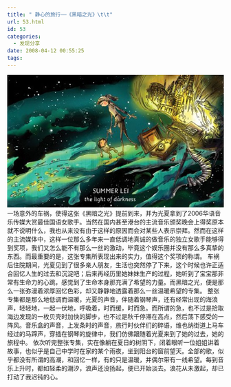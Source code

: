 ```yaml
---
title: " 静心的旅行——《黑暗之光》\t\t"
url: 53.html
id: 53
categories:
  - 发现分享
date: 2008-04-12 00:55:25
tags:
---
```


![lei](../../images//2008/04/lei.jpg) 一场意外的车祸，使得这张《黑暗之光》提前到来，并为光夏拿到了2006华语音乐传媒大赏最佳国语女歌手。当然在国内甚至港台的主流音乐颁奖晚会上得奖原本就不说明什么，我也从来没有由于这样的原因而会对某些人表示崇拜。然而在这样的主流媒体中，这样一位那么多年来一直低调地真诚的做音乐的独立女歌手能够得到奖项，我们又怎么能不有那么一丝的激动，毕竟这个娱乐圈并没有那么多真挚的东西。而最重要的是，这张专集所表现出来的实力，值得这个奖项的称谓。 车祸后住院期间，光夏见到了很多亲人朋友，生活也突然停了下来，这个时候也许正适合回忆人生的过去和沉淀吧；后来再经历里她妹妹生产的过程，她听到了宝宝那非常有生命力的心跳，感觉到了生命本身那充满了希望的力量。而黑暗之光，便是那么一张弥漫着浓厚回忆色彩，却又静静地透露着那么一丝温暖希望的专集。 整张专集都是那么地低调而温暖，光夏的声音，伴随着钢琴声，还有经常出现的海浪声，轻轻地，一起一伏地，呼吸着，时而缓，时而急。而所谓的急，也不过是拾取海边发现的一枚贝壳时加快的脚步，也不过是秋千停滞在高点，然后荡下感受的一阵风。音乐盒的声音，上发条时的声音，旅行时伙伴们的碎语，维也纳街道上马车经过的马蹄声，穿插在钢琴的旋律中，我们仿佛跟随着光夏来到了她的过去，她的旅程中。 依次听完整张专集，实在像躺在夏日的树阴下，闭着眼听一位姐姐讲着故事，也似乎是自己中学时在家的某个雨夜，坐到阳台的窗前望天。全部的歌，似乎都没有所谓的高潮，和回忆一样，有的只是温暖，并偶尔带有一线希望。每到音乐上升时，都如轻柔的潮汐，浪声还没扬起，便已开始淡去。浪花从未激起，却已打动了我迟钝的心。